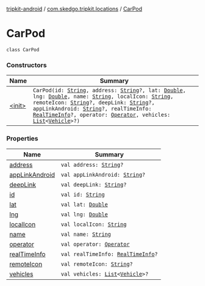 [tripkit-android](../../index.md) / [com.skedgo.tripkit.locations](../index.md) / [CarPod](./index.md)

# CarPod

`class CarPod`

### Constructors

| Name | Summary |
|---|---|
| [&lt;init&gt;](-init-.md) | `CarPod(id: `[`String`](https://kotlinlang.org/api/latest/jvm/stdlib/kotlin/-string/index.html)`, address: `[`String`](https://kotlinlang.org/api/latest/jvm/stdlib/kotlin/-string/index.html)`?, lat: `[`Double`](https://kotlinlang.org/api/latest/jvm/stdlib/kotlin/-double/index.html)`, lng: `[`Double`](https://kotlinlang.org/api/latest/jvm/stdlib/kotlin/-double/index.html)`, name: `[`String`](https://kotlinlang.org/api/latest/jvm/stdlib/kotlin/-string/index.html)`, localIcon: `[`String`](https://kotlinlang.org/api/latest/jvm/stdlib/kotlin/-string/index.html)`, remoteIcon: `[`String`](https://kotlinlang.org/api/latest/jvm/stdlib/kotlin/-string/index.html)`?, deepLink: `[`String`](https://kotlinlang.org/api/latest/jvm/stdlib/kotlin/-string/index.html)`?, appLinkAndroid: `[`String`](https://kotlinlang.org/api/latest/jvm/stdlib/kotlin/-string/index.html)`?, realTimeInfo: `[`RealTimeInfo`](../-real-time-info/index.md)`?, operator: `[`Operator`](../-operator/index.md)`, vehicles: `[`List`](https://kotlinlang.org/api/latest/jvm/stdlib/kotlin.collections/-list/index.html)`<`[`Vehicle`](../-vehicle/index.md)`>?)` |

### Properties

| Name | Summary |
|---|---|
| [address](address.md) | `val address: `[`String`](https://kotlinlang.org/api/latest/jvm/stdlib/kotlin/-string/index.html)`?` |
| [appLinkAndroid](app-link-android.md) | `val appLinkAndroid: `[`String`](https://kotlinlang.org/api/latest/jvm/stdlib/kotlin/-string/index.html)`?` |
| [deepLink](deep-link.md) | `val deepLink: `[`String`](https://kotlinlang.org/api/latest/jvm/stdlib/kotlin/-string/index.html)`?` |
| [id](id.md) | `val id: `[`String`](https://kotlinlang.org/api/latest/jvm/stdlib/kotlin/-string/index.html) |
| [lat](lat.md) | `val lat: `[`Double`](https://kotlinlang.org/api/latest/jvm/stdlib/kotlin/-double/index.html) |
| [lng](lng.md) | `val lng: `[`Double`](https://kotlinlang.org/api/latest/jvm/stdlib/kotlin/-double/index.html) |
| [localIcon](local-icon.md) | `val localIcon: `[`String`](https://kotlinlang.org/api/latest/jvm/stdlib/kotlin/-string/index.html) |
| [name](name.md) | `val name: `[`String`](https://kotlinlang.org/api/latest/jvm/stdlib/kotlin/-string/index.html) |
| [operator](operator.md) | `val operator: `[`Operator`](../-operator/index.md) |
| [realTimeInfo](real-time-info.md) | `val realTimeInfo: `[`RealTimeInfo`](../-real-time-info/index.md)`?` |
| [remoteIcon](remote-icon.md) | `val remoteIcon: `[`String`](https://kotlinlang.org/api/latest/jvm/stdlib/kotlin/-string/index.html)`?` |
| [vehicles](vehicles.md) | `val vehicles: `[`List`](https://kotlinlang.org/api/latest/jvm/stdlib/kotlin.collections/-list/index.html)`<`[`Vehicle`](../-vehicle/index.md)`>?` |
